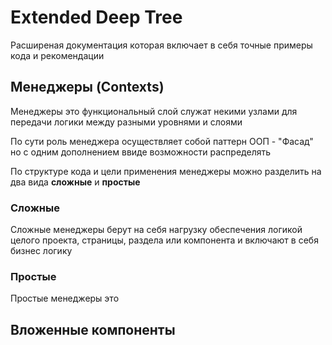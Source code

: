 # Extended Deep Tree
Расширеная документация которая включает в себя точные примеры кода и рекомендации

## Менеджеры (Contexts)

Менеджеры это функциональный слой служат некими узлами для передачи логики между разными уровнями и слоями

По сути роль менеджера осуществляет собой паттерн ООП - "Фасад" но с одним дополнением ввиде возможности распределять

По структуре кода и цели применения менеджеры можно разделить на два вида **сложные** и **простые**



### Сложные
Сложные менеджеры берут на себя нагрузку обеспечения логикой целого проекта, страницы, раздела или компонента 
и включают в себя бизнес логику

### Простые 


Простые менеджеры это 

## Вложенные компоненты

